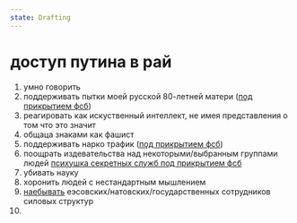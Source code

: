 ```yaml
---
state: Drafting
---
```

# доступ путина в рай

1. умно говорить 
2. поддерживать пытки моей русской 80-летней матери ([под прикрытием фсб](/axis9/issues/ss/inter_fss_hate.md))
4. реагировать как искуственный интеллект, не имея представления о том что это значит
5. общаца знаками как фашист
6. поддерживать нарко трафик  ([под прикрытием фсб](/axis9/issues/ss/inter_fss_hate.md))
7. поощрать издевательства над некоторыми/выбранным группами людей [психушка секретных служб под прикрытием фсб](/axis9/issues/ss/automated_psy_machine.md)
8. убивать науку
9. хоронить людей с нестандартным мышлением
10. [наебывать](/axis9/issues/ss/ss_sbor_programm.md) еэсовских/натовских/государственных сотрудников  силовых структур
11. 
<!-- E2E68A28 -->
